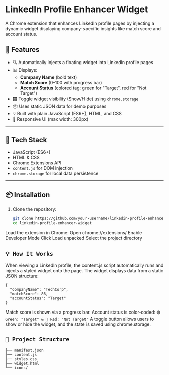 # LinkedIn Profile Enhancer Widget

A Chrome extension that enhances LinkedIn profile pages by injecting a dynamic widget displaying company-specific insights like match score and account status.

## 🚀 Features

- 🔍 Automatically injects a floating widget into LinkedIn profile pages
- 📊 Displays:
  - **Company Name** (bold text)
  - **Match Score** (0–100 with progress bar)
  - **Account Status** (colored tag: green for "Target", red for "Not Target")
- 🎛 Toggle widget visibility (Show/Hide) using `chrome.storage`
- 📦 Uses static JSON data for demo purposes
- 💡 Built with plain JavaScript (ES6+), HTML, and CSS
- 📱 Responsive UI (max width: 300px)

---

## 🧩 Tech Stack

- JavaScript (ES6+)
- HTML & CSS
- Chrome Extensions API
- `content.js` for DOM injection
- `chrome.storage` for local data persistence

---

## 📦 Installation

1. Clone the repository:
   ```bash
   git clone https://github.com/your-username/linkedin-profile-enhancer-widget
   cd linkedin-profile-enhancer-widget
Load the extension in Chrome:
Open chrome://extensions/
Enable Developer Mode
Click Load unpacked
Select the project directory
## `💡 How It Works`
When viewing a LinkedIn profile, the content.js script automatically runs and injects a styled widget onto the page.
The widget displays data from a static JSON structure:
```
{
  "companyName": "TechCorp",
  "matchScore": 86,
  "accountStatus": "Target"
}
```
Match score is shown via a progress bar.
Account status is color-coded:
`🟢 Green: "Target" &
🔴 Red: "Not Target"`
A toggle button allows users to show or hide the widget, and the state is saved using chrome.storage.
## `📁 Project Structure`
```
├── manifest.json
├── content.js
├── styles.css
├── widget.html
└── icons/
```
